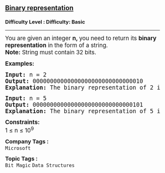 <h2><a href="https://www.geeksforgeeks.org/problems/binary-representation5003/0">Binary representation</a></h2><h3>Difficulty Level : Difficulty: Basic</h3><hr><div class="problems_problem_content__Xm_eO"><p><span style="font-size: 14pt;">You are given an integer <strong>n,&nbsp;</strong>you need to return its <strong>binary representation</strong> in the form of a string.<br><strong>Note:</strong> String must contain 32 bits.</span></p>
<p><span style="font-size: 14pt;"><strong>Examples:</strong></span></p>
<pre><span style="font-size: 14pt;"><strong>Input: </strong>n = 2
<strong>Output:</strong> 00000000000000000000000000000010
<strong>Explanation: </strong>The binary representation of 2 is '10', so it can be represent as 00000000000000000000000000000010 in 32 bits.</span></pre>
<pre><span style="font-size: 14pt;"><strong>Input: </strong>n = 5
<strong>Output: </strong>00000000000000000000000000000101
<strong>Explanation: </strong>The binary representation of 5 is '101', so it can be represent as 00000000000000000000000000000101 in 32 bits.</span></pre>
<p><span style="font-size: 14pt;"><strong>Constraints:</strong><br>1 ≤ n ≤ 10<sup>9</sup></span></p></div><p><span style=font-size:18px><strong>Company Tags : </strong><br><code>Microsoft</code>&nbsp;<br><p><span style=font-size:18px><strong>Topic Tags : </strong><br><code>Bit Magic</code>&nbsp;<code>Data Structures</code>&nbsp;